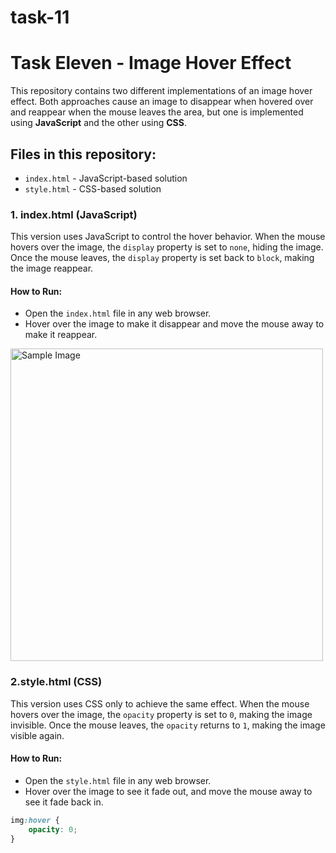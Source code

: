 # task-11
# Task Eleven - Image Hover Effect

This repository contains two different implementations of an image hover effect. Both approaches cause an image to disappear when hovered over and reappear when the mouse leaves the area, but one is implemented using **JavaScript** and the other using **CSS**.

## Files in this repository:
- `index.html` - JavaScript-based solution
- `style.html` - CSS-based solution

### 1. index.html (JavaScript)

This version uses JavaScript to control the hover behavior. When the mouse hovers over the image, the `display` property is set to `none`, hiding the image. Once the mouse leaves, the `display` property is set back to `block`, making the image reappear.

#### How to Run:

- Open the `index.html` file in any web browser.
- Hover over the image to make it disappear and move the mouse away to make it reappear.


<img id="hoverImage" src="https://media.istockphoto.com/id/487632390/photo/friends-having-fun-in-the-park.webp?b=1&s=612x612&w=0&k=20&c=Hv3m-PtzK6sqU4jVWTUN6kS_DE2Gw7Jb7nEG8UiriLc=" alt="Sample Image" width="500" height="500">

<script>
    const imgElement = document.getElementById('hoverImage');
    
    imgElement.addEventListener('mouseover', function() {
        imgElement.style.display = 'none';
    });
    
    imgElement.addEventListener('mouseout', function() {
        imgElement.style.display = 'block';
    });
</script>

### 2.style.html (CSS)
This version uses CSS only to achieve the same effect. When the mouse hovers over the image, the `opacity` property is set to `0`, making the image invisible. Once the mouse leaves, the `opacity` returns to `1`, making the image visible again.

#### How to Run:

- Open the `style.html` file in any web browser.
- Hover over the image to see it fade out, and move the mouse away to see it fade back in.

```css
img:hover {
    opacity: 0;
}
